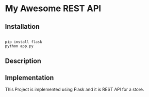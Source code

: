 # My Awesome REST API


## Installation


```

pip install flask
python app.py

```

## Description


## Implementation

This Project is implemented using Flask and it is REST API for a store.



